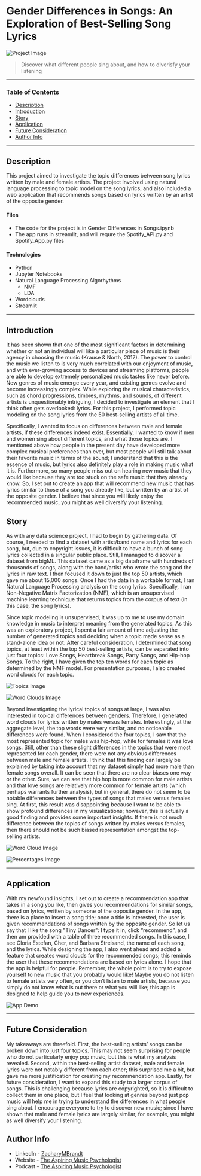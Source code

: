 # Gender Differences in Songs: An Exploration of Best-Selling Song Lyrics

![Project Image](https://media-exp1.licdn.com/dms/image/C4D12AQHEdvo89pZSDw/article-cover_image-shrink_720_1280/0/1615841801803?e=1628121600&v=beta&t=hYqEzBAsPrlii1eYdUR7U2hkQ8CQ8t1DCt4Q3P3DNK8)

>Discover what different people sing about, and how to diverisfy your listening

___

### Table of Contents
- [Description](#description)
- [Introduction](#introduction)
- [Story](#story)
- [Application](#application)
- [Future Consideration](#future-consideration)
- [Author Info](#author-info)

___

## Description

This project aimed to investigate the topic differences between song lyrics written by male and female artists. The project involved using natural language processing to topic model on the song lyrics, and also included a web application that recommends songs based on lyrics written by an artist of the opposite gender.

#### Files
- The code for the project is in Gender Differences in Songs.ipynb
- The app runs in streamlit, and will requre the Spotify_API.py and Spotify_App.py files

#### Technologies
- Python
- Jupyter Notebooks
- Natural Language Processing Algorhythms
  - NMF
  - LDA
- Wordclouds
- Streamlit

___

## Introduction

It has been shown that one of the most significant factors in determining whether or not an individual will like a particular piece of music is their agency in choosing the music (Krause & North, 2017). The power to control the music we listen to is very much correlated with our enjoyment of music, and with ever-growing access to devices and streaming platforms, people are able to develop extremely personalized music tastes like never before. New genres of music emerge every year, and existing genres evolve and become increasingly complex. While exploring the musical characteristics, such as chord progressions, timbres, rhythms, and sounds, of different artists is unquestionably intriguing, I decided to investigate an element that I think often gets overlooked: lyrics. For this project, I performed topic modeling on the song lyrics from the 50 best-selling artists of all time.

Specifically, I wanted to focus on differences between male and female artists, if these differences indeed exist. Essentially, I wanted to know if men and women sing about different topics, and what those topics are. I mentioned above how people in the present day have developed more complex musical preferences than ever, but most people will still talk about their favorite music in terms of the sound; I understand that this is the essence of music, but lyrics also definitely play a role in making music what it is. Furthermore, so many people miss out on hearing new music that they would like because they are too stuck on the safe music that they already know. So, I set out to create an app that will recommend new music that has lyrics similar to those of a song you already like, but written by an artist of the opposite gender. I believe that since you will likely enjoy the recommended music, you might as well diversify your listening.

## Story

As with any data science project, I had to begin by gathering data. Of course, I needed to find a dataset with artist/band name and lyrics for each song, but, due to copyright issues, it is difficult to have a bunch of song lyrics collected in a singular public place. Still, I managed to discover a dataset from bigML. This dataset came as a big dataframe with hundreds of thousands of songs, along with the band/artist who wrote the song and the lyrics in raw text. I then focused it down to just the top 50 artists, which gave me about 15,000 songs. Once I had the data in a workable format, I ran Natural Language Processing analysis on the song lyrics. Specifically, I ran Non-Negative Matrix Factorization (NMF), which is an unsupervised machine learning technique that returns topics from the corpus of text (in this case, the song lyrics).

Since topic modeling is unsupervised, it was up to me to use my domain knowledge in music to interpret meaning from the generated topics. As this was an exploratory project, I spent a fair amount of time adjusting the number of generated topics and deciding when a topic made sense as a stand-alone idea or not. After careful consideration, I determined that song topics, at least within the top 50 best-selling artists, can be separated into just four topics: Love Songs, Heartbreak Songs, Party Songs, and Hip-hop Songs. To the right, I have given the top ten words for each topic as determined by the NMF model. For presentation purposes, I also created word clouds for each topic.

![Topics Image](https://media-exp1.licdn.com/dms/image/C4D12AQGzgwMCa6UrKw/article-inline_image-shrink_1000_1488/0/1615842642931?e=1628121600&v=beta&t=hYo55D7hsVt5N5PrKxzAonI7uFIi-bo1LBUl9vhqCQg)

![Word Clouds Image](https://media-exp1.licdn.com/dms/image/C4D12AQEcMoEtQ1nicw/article-inline_image-shrink_1000_1488/0/1615842783773?e=1628121600&v=beta&t=ausNmeDyS74O71yk1EqTLt-QE0_cznhjQtn6Mi7xp_k)

Beyond investigating the lyrical topics of songs at large, I was also interested in topical differences between genders. Therefore, I generated word clouds for lyrics written by males versus females. Interestingly, at the aggregate level, the top words were very similar, and no noticeable differences were found. When I considered the four topics, I saw that the most represented topic for males was hip-hop, while for females it was love songs. Still, other than these slight differences in the topics that were most represented for each gender, there were not any obvious differences between male and female artists. I think that this finding can largely be explained by taking into account that my dataset simply had more male than female songs overall. It can be seen that there are no clear biases one way or the other. Sure, we can see that hip hop is more common for male artists and that love songs are relatively more common for female artists (which perhaps warrants further analysis), but in general, there do not seem to be notable differences between the types of songs that males versus females sing. At first, this result was disappointing because I want to be able to show profound differences in my visualizations; however, this is actually a good finding and provides some important insights. If there is not much difference between the topics of songs written by males versus females, then there should not be such biased representation amongst the top-selling artists.

![Word Cloud Image](https://media-exp1.licdn.com/dms/image/C4D12AQENLbNwkWk1aw/article-inline_image-shrink_1000_1488/0/1615842847355?e=1628121600&v=beta&t=OTnVQ7_w4qT8v8yoMrzwsTv3BhAxe2zMq3-489dJyZo)

![Percentages Image](https://media-exp1.licdn.com/dms/image/C4D12AQGRC4nt0rWOpg/article-inline_image-shrink_1500_2232/0/1615842986331?e=1628121600&v=beta&t=wu8x2g9jBRxzozEmvVX9kZjh_j1fBE40YL65nPfTABs)

___


## Application

With my newfound insights, I set out to create a recommendation app that takes in a song you like, then gives you recommendations for similar songs, based on lyrics, written by someone of the opposite gender. In the app, there is a place to insert a song title; once a title is interested, the user is given recommendations of songs written by the opposite gender. So let us say that I like the song "Tiny Dancer": I type it in, click “recommend”, and then am provided with a table of three recommended songs. In this case, I see Gloria Estefan, Cher, and Barbara Streisand, the name of each song, and the lyrics. While designing the app, I also went ahead and added a feature that creates word clouds for the recommended songs; this reminds the user that these recommendations are based on lyrics alone. I hope that the app is helpful for people. Remember, the whole point is to try to expose yourself to new music that you probably would like! Maybe you do not listen to female artists very often, or you don’t listen to male artists, because you simply do not know what is out there or what you will like; this app is designed to help guide you to new experiences.

![App Demo](https://youtu.be/Whu-xZcvtQI)

___

## Future Consideration

My takeaways are threefold. First, the best-selling artists’ songs can be broken down into just four topics. This may not seem surprising for people who do not particularly enjoy pop music, but this is what my analysis revealed. Second, within the best-selling artist dataset, male and female lyrics were not notably different from each other; this surprised me a bit, but gave me more justification for creating my recommendation app. Lastly, for future consideration, I want to expand this study to a larger corpus of songs. This is challenging because lyrics are copyrighted, so it is difficult to collect them in one place, but I feel that looking at genres beyond just pop music will help me in trying to understand the differences in what people sing about. I encourage everyone to try to discover new music; since I have shown that male and female lyrics are largely similar, for example, you might as well diversify your listening.

## Author Info

- LinkedIn - [ZacharyMBrandt](https://www.linkedin.com/in/zacharymbrandt/)
- Website - [The Aspiring Music Psychologist](https://www.theaspiringmusicpsychologist.com)
- Podcast - [The Aspiring Music Psychologist](https://anchor.fm/zachary-brandt5)
